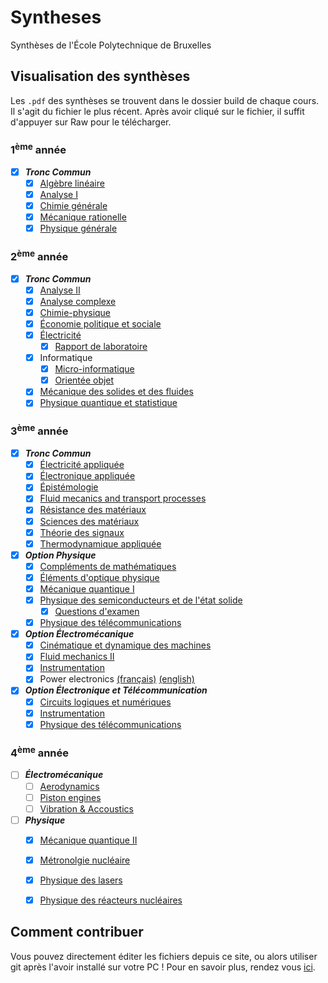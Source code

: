 # Syntheses
Synthèses de l'École Polytechnique de Bruxelles

## Visualisation des synthèses
Les `.pdf` des synthèses se trouvent dans le dossier build de chaque
cours. Il s'agit du fichier le plus récent. Après avoir cliqué sur 
le fichier, il suffit d'appuyer sur Raw pour le télécharger. 

### 1<sup>ème</sup> année
- [x] ***Tronc Commun***
   - [x] [Algèbre linéaire](IRCI1/Algèbre%20Linéaire/build/Algèbre%20Linéaire%20-%20Nicolas%20Englebert.pdf)
   - [x] [Analyse I](IRCI1/Analyse%20I/build/Analyse%20I%20-%20Nicolas%20Englebert.pdf)
   - [x] [Chimie générale](IRCI1/Chimie%20Générale/build/Chimie%20Générale%20-%20Nicolas%20Englebert.pdf)
   - [x] [Mécanique rationelle](IRCI1/Mécanique%20Rationelle/build/Mécanique%20Rationelle%20I%20-%20Nicolas%20Englebert.pdf)
   - [x] [Physique générale](IRCI1/Physique%20Générale/build/Physique%20Générale%20-%20Nicolas%20Englebert.pdf)

### 2<sup>ème</sup> année
- [x] ***Tronc Commun***
   - [x] [Analyse II](IRCI2/Analyse%20II/build/Analyse%20II%20-%20Nicolas%20Englebert.pdf)
   - [x] [Analyse complexe](IRCI2/Analyse%20complexe/build/Analyse%20Complexe%20-%20Nicolas%20Englebert.pdf)
   - [x] [Chimie-physique](IRCI2/Chimie%20-%20Physique/build/Chimie%20Physique%20-%20Nicolas%20Englebert.pdf)
   - [x] [Économie politique et sociale](IRCI2/Economie/build/Economie%20politique%20et%20sociale%20-%20Enes%20Ulusoy.pdf)
   - [x] [Électricité](IRCI2/Electricité/build/Electricité%20-%20Nicolas%20Englebert.pdf)
     - [x] [Rapport de laboratoire](IRCI2/Electricité/Laboratoire/build/Rapport%20de%20laboratoire%20-%20Terence%20Blésin,%20Nicolas%20Englebert,%20Benoît%20Vernier.pdf)
   - [x] Informatique
     - [x] [Micro-informatique](IRCI2/Informatique/syntheseOO.pdf)
     - [x] [Orientée objet](IRCI2/Informatique/MicroInformatique/build/syllab_microinfo.pdf)
   - [x] [Mécanique des solides et des fluides](IRCI2/Mécanique%20des%20fluides/build/Mécanique%20des%20fluides%20-%20Nicolas%20Englebert.pdf)
   - [x] [Physique quantique et statistique](IRCI2/Physique%20quantique%20et%20statistique/build/Physique%20quantique%20et%20statistique%20-%20Nicolas%20Englebert.pdf)

### 3<sup>ème</sup> année
- [x] ***Tronc Commun***
  - [x] [Électricité appliquée](IRCI3/Électricité%20appliquée/build/Électricité%20appliquée%20-%20Nicolas%20Englebert.pdf)
  - [x] [Électronique appliquée](IRCI3/Electronique%20appliquée/build/Electronique%20appliquée-%20Nicolas%20Englebert.pdf)
  - [x] [Épistémologie](https://github.com/MISCHIEN/Epistemo/blob/master/resume_epistemo.pdf)
  - [x] [Fluid mecanics and transport processes](IRCI3/Fluid%20mechanics%20and%20transport%20processes/build/Fluid%20mechanics%20and%20transport%20processes%20-%20Enes%20Ulusoy.pdf)
  - [x] [Résistance des matériaux](IRCI3/Résistance%20des%20matériaux/build/Résistance%20des%20matériaux%20-%20Nicolas%20Englebert.pdf)
  - [x] [Sciences des matériaux](IRCI3/Science%20des%20matériaux/build/Science%20des%20matériaux%20-%20Enes%20Ulusoy.pdf)
  - [x] [Théorie des signaux](IRCI3/Théorie%20des%20signaux/build/Théorie%20des%20signaux%20-%20Nicolas%20Englebert.pdf)
  - [x] [Thermodynamique appliquée](IRCI3/Thermodynamique%20appliquée/build/Thermodynamique%20appliquée%20-%20Nicolas%20Englebert.pdf)
- [x] ***Option Physique***
  - [x] [Compléments de mathématiques](IRCI3/Compléments%20de%20mathématiques/build/Compléments%20de%20mathématiques.pdf)
  - [x] [Éléments d'optique physique](IRCI3/Eléments%20d'optique%20physique/build/Eléments%20d'optique%20physique%20-%20Nicolas%20Englebert.pdf)
  - [x] [Mécanique quantique I](IRCI3/Mécanique%20quantique%20I/build/Mécanique%20quantique%20I%20-%20Nicolas%20Englebert.pdf)
  - [x] [Physique des semiconducteurs et de l'état solide](IRCI3/Physique%20des%20semiconducteurs%20et%20de%20l'état%20solide/build/Physique%20des%20semiconducteurs%20-%20Nicolas%20Englebert.pdf)
     - [x] [Questions d'examen](IRCI3/Physique%20des%20semiconducteurs%20et%20de%20l'état%20solide/Questions_examen.pdf)
  - [x] [Physique des télécommunications](IRCI3/Physique%20des%20télécommunications/build/Physique%20des%20télécommunications%20-%20Nicolas%20Englebert.pdf)
- [x] ***Option Électromécanique***
  - [x] [Cinématique et dynamique des machines](IRCI3/Cinématique%20et%20dynamique%20des%20machines/build/Cinématique%20et%20dynamique%20des%20machines%20-%20Enes%20Ulusoy.pdf)
  - [x] [Fluid mechanics II](IRCI3/Fluid%20mechanics%20II/build/Fluid%20mechanics%20II.pdf)
  - [x] [Instrumentation](IRCI3/Instrumentation/build/Instrumentation%20-%20Cédric%20Hannotier.pdf)
  - [x] Power electronics [(français)](IRCI3/Power%20electronics/build/Power%20electronics%20-%20Enes%20Ulusoy.pdf) [(english)](IRCI3/Power%20electronics/build/Power%20electronics_EN%20-%20Enes%20Miguel.pdf)
- [x] ***Option Électronique et Télécommunication***
  - [x] [Circuits logiques et numériques](IRCI3/Circuits%20logiques%20et%20numériques/build/Circuits%20logiques%20et%20numériques%20-%20Cédric%20Hannotier.pdf)
  - [x] [Instrumentation](IRCI3/Instrumentation/build/Instrumentation%20-%20Cédric%20Hannotier.pdf)
  - [x] [Physique des télécommunications](IRCI3/Physique%20des%20télécommunications/build/Physique%20des%20télécommunications%20-%20Nicolas%20Englebert.pdf)

### 4<sup>ème</sup> année
- [ ] ***Électromécanique***
  - [ ] [Aerodynamics](IRCI4-EM/Aerodynamics/build/Aerodynamics.pdf)
  - [ ] [Piston engines](IRCI4-EM/Piston%20engines/build/Piston%20engines.pdf)
  - [ ] [Vibration & Accoustics](IRCI4-EM/Vibration%20&%20Accoustics/build/Vibration%20&%20Accoustics.pdf)
- [ ] ***Physique***
  - [x] [Mécanique quantique II](IRCI4-PHYS/Mécanique%20quantique%20II/build/Mécanique%20quantique%20II%20-%20Nicolas%20Englebert.pdf)
  - [x] [Métronolgie nucléaire](IRCI4-PHYS/Métrologie%20nucléaire/build/Métrologie%20nucléaire%20-%20Nicolas%20Englebert.pdf)
  - [x] [Physique des lasers](IRCI4-PHYS/Physique%20des%20lasers/build/Physique%20des%20lasers%20-%20Nicolas%20Englebert.pdf)
  - [x] [Physique des réacteurs nucléaires](IRCI4-PHYS/Physique%20des%20réacteurs%20nucléaires/build/Physique%20des%20réacteurs%20nucléaires%20-%20Nicolas%20Englebert.pdf)
  


## Comment contribuer
Vous pouvez directement éditer les fichiers depuis ce site, ou alors
utiliser git après l'avoir installé sur votre PC ! Pour en savoir 
plus, rendez vous [ici](http://openclassrooms.com/courses/gerez-vos-codes-source-avec-git).

